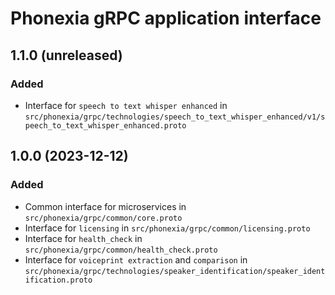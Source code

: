 # Phonexia gRPC application interface

## 1.1.0 (unreleased)
### Added
- Interface for `speech to text whisper enhanced` in `src/phonexia/grpc/technologies/speech_to_text_whisper_enhanced/v1/speech_to_text_whisper_enhanced.proto`

## 1.0.0 (2023-12-12)
### Added
- Common interface for microservices in `src/phonexia/grpc/common/core.proto`
- Interface for `licensing` in `src/phonexia/grpc/common/licensing.proto`
- Interface for `health_check` in `src/phonexia/grpc/common/health_check.proto`
- Interface for `voiceprint extraction` and `comparison` in `src/phonexia/grpc/technologies/speaker_identification/speaker_identification.proto`